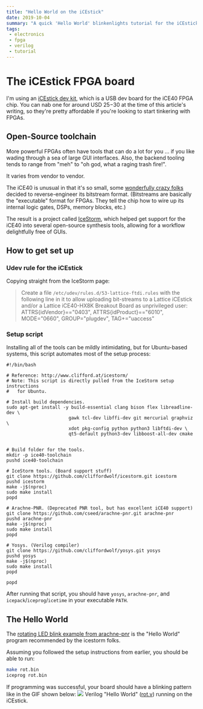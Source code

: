 ```yaml
---
title: "Hello World on the iCEstick"
date: 2019-10-04
summary: "A quick 'Hello World' blinkenlights tutorial for the iCEstick FGPA dev board."
tags:
 - electronics
 - fpga
 - verilog
 - tutorial
---
```


# The iCEstick FPGA board

I'm using an [iCEstick dev kit](http://www.latticesemi.com/icestick), which is a USB dev board for the iCE40 FPGA chip. You can nab one for around USD $25-$30 at the time of this article's writing, so they're pretty affordable if you're looking to start tinkering with FPGAs.

## Open-Source toolchain

More powerful FPGAs often have tools that can do a lot for you ... if you like wading through a sea of large GUI interfaces. Also, the backend tooling tends to range from "meh" to "oh god, what a raging trash fire!".

It varies from vendor to vendor.

The iCE40 is unusual in that it's so small, some [wonderfully crazy folks](http://www.clifford.at/) decided to reverse-engineer its bitstream format. (Bitstreams are basically the "executable" format for FPGAs. They tell the chip how to wire up its internal logic gates, DSPs, memory blocks, etc.)

The result is a project called [IceStorm](http://www.clifford.at/icestorm/), which helped get support for the iCE40 into several open-source synthesis tools, allowing for a workflow delightfully free of GUIs.

## How to get set up

### Udev rule for the iCEstick

Copying straight from the IceStorm page:

> Create a file `/etc/udev/rules.d/53-lattice-ftdi.rules` with the following line in it to allow uploading bit-streams to a Lattice iCEstick and/or a Lattice iCE40-HX8K Breakout Board as unprivileged user:
ATTRS{idVendor}=="0403", ATTRS{idProduct}=="6010", MODE="0660", GROUP="plugdev", TAG+="uaccess"

### Setup script

Installing all of the tools can be mildly intimidating, but for Ubuntu-based systems, this script automates most of the setup process:

```shell
#!/bin/bash

# Reference: http://www.clifford.at/icestorm/
# Note: This script is directly pulled from the IceStorm setup instructions
#   for Ubuntu.

# Install build dependencies.
sudo apt-get install -y build-essential clang bison flex libreadline-dev \
                       gawk tcl-dev libffi-dev git mercurial graphviz   \
                       xdot pkg-config python python3 libftdi-dev \
                       qt5-default python3-dev libboost-all-dev cmake


# Build folder for the tools.
mkdir -p ice40-toolchain
pushd ice40-toolchain

# IceStorm tools. (Board support stuff)
git clone https://github.com/cliffordwolf/icestorm.git icestorm
pushd icestorm
make -j$(nproc)
sudo make install
popd

# Arachne-PNR. (Deprecated PNR tool, but has excellent iCE40 support)
git clone https://github.com/cseed/arachne-pnr.git arachne-pnr
pushd arachne-pnr
make -j$(nproc)
sudo make install
popd

# Yosys. (Verilog compiler)
git clone https://github.com/cliffordwolf/yosys.git yosys
pushd yosys
make -j$(nproc)
sudo make install
popd

popd
```

After running that script, you should have `yosys`, `arachne-pnr`, and `icepack`/`iceprog`/`icetime` in your executable `PATH`.

## The Hello World

The [rotating LED blink example from arachne-pnr](https://github.com/YosysHQ/arachne-pnr/tree/master/examples/rot) is the "Hello World" program recommended by the icestorm folks.

Assuming you followed the setup instructions from earlier, you should be able to run:

```bash
make rot.bin
iceprog rot.bin
```

If programming was successful, your board should have a blinking pattern like in the GIF shown below:
![](/images/hello-world-icestick.gif) Verilog "Hello World" ([rot.v](https://github.com/YosysHQ/arachne-pnr/blob/master/examples/rot/rot.v)) running on the iCEstick.
